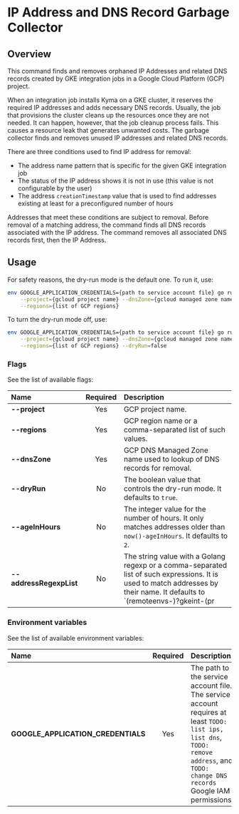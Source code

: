 # IP Address and DNS Record Garbage Collector

## Overview

This command finds and removes orphaned IP Addresses and related DNS records created by GKE integration jobs in a Google Cloud Platform (GCP) project.

When an integration job installs Kyma on a GKE cluster, it reserves the required IP addresses and adds necessary DNS records.
Usually, the job that provisions the cluster cleans up the resources once they are not needed.
It can happen, however, that the job cleanup process fails.
This causes a resource leak that generates unwanted costs.
The garbage collector finds and removes unused IP addresses and related DNS records.


There are three conditions used to find IP address for removal:
- The address name pattern that is specific for the given GKE integration job
- The status of the IP address shows it is not in use (this value is not configurable by the user)
- The address `creationTimestamp` value that is used to find addresses existing at least for a preconfigured number of hours

Addresses that meet these conditions are subject to removal.
Before removal of a matching address, the command finds all DNS records associated with the IP address.
The command removes all associated DNS records first, then the IP Address.

## Usage

For safety reasons, the dry-run mode is the default one.
To run it, use:
```bash
env GOOGLE_APPLICATION_CREDENTIALS={path to service account file} go run main.go \
    --project={gcloud project name} --dnsZone={gcloud managed zone name} \
    --regions={list of GCP regions}
```

To turn the dry-run mode off, use:
```bash
env GOOGLE_APPLICATION_CREDENTIALS={path to service account file} go run main.go \
    --project={gcloud project name} --dnsZone={gcloud managed zone name} \
    --regions={list of GCP regions} --dryRun=false
```

### Flags

See the list of available flags:

| Name                    | Required | Description                                                                                          |
| :---------------------- | :------: | :--------------------------------------------------------------------------------------------------- |
| **--project**           |   Yes    | GCP project name.
| **--regions**           |   Yes    | GCP region name or a comma-separated list of such values.
| **--dnsZone**           |   Yes    | GCP DNS Managed Zone name used to lookup of DNS records for removal.
| **--dryRun**            |    No    | The boolean value that controls the dry-run mode. It defaults to `true`.
| **--ageInHours**        |    No    | The integer value for the number of hours. It only matches addresses older than `now()-ageInHours`. It defaults to `2`.
| **--addressRegexpList** |    No    | The string value with a Golang regexp or a comma-separated list of such expressions. It is used to match addresses by their name. It defaults to `(remoteenvs-)?gkeint-(pr|commit)-.*,(remoteenvs-)?gke-upgrade-(pr|commit)-.*`.

### Environment variables

See the list of available environment variables:

| Name                                  | Required | Description                                                                                          |
| :------------------------------------ | :------: | :--------------------------------------------------------------------------------------------------- |
| **GOOGLE_APPLICATION_CREDENTIALS**    |    Yes   | The path to the service account file. The service account requires at least `TODO: list ips, list dns`, `TODO: remove address`, and `TODO: change DNS records` Google IAM permissions. |
